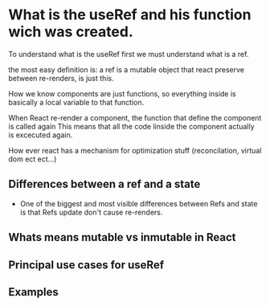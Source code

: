 # What is the useRef and his function wich was created.

To understand what is the useRef first we must understand what is a ref.

the most easy definition is: a ref is a mutable object that react preserve between
re-renders, is just this.

How we know components are just functions, so everything inside is basically a local variable
to that function.

When React re-render a component, the function that define the component is called again
This means that all the code linside the component actually is excecuted again.

How ever react has a mechanism for optimization stuff (reconcilation, virtual dom ect ect...)

## Differences between a ref and a state

- One of the biggest and most visible differences between Refs and state is
  that Refs update don't cause re-renders.

## Whats means mutable vs inmutable in React

## Principal use cases for useRef

## Examples
